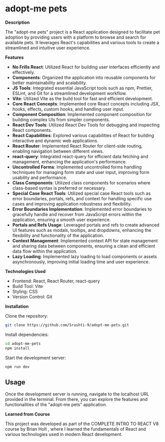 # adopt-me pets

**Description**

The "adopt-me pets" project is a React application designed to facilitate pet adoption by providing users with a platform to browse and search for available pets. It leverages React's capabilities and various tools to create a streamlined and intuitive user experience.

**Features**

- **No Frills React**: Utilized React for building user interfaces efficiently and effectively.
- **Components**: Organized the application into reusable components for better maintainability and scalability.
- **JS Tools**: Integrated essential JavaScript tools such as npm, Prettier, ESLint, and Git for a streamlined development workflow.
- **Vite**: Utilized Vite as the build tool for fast and efficient development.
- **Core React Concepts**: Implemented core React concepts including JSX, hooks, effects, custom hooks, and handling user input.
- **Component Composition**: Implemented component composition for building complex UIs from simpler components.
- **React Dev Tools**: Utilized React Dev Tools for debugging and inspecting React components.
- **React Capabilities**: Explored various capabilities of React for building interactive and dynamic web applications.
- **React Router**: Implemented React Router for client-side routing, enabling navigation between different views.
- **react-query**: Integrated react-query for efficient data fetching and management, enhancing the application's performance.
- **Uncontrolled Forms**: Implemented uncontrolled forms handling techniques for managing form state and user input, improving form usability and performance.
- **Class Components**: Utilized class components for scenarios where class-based syntax is preferred or necessary.
- **Special Case React Tools**: Utilized special case React tools such as error boundaries, portals, refs, and context for handling specific use cases and improving application robustness and flexibility.
- **Error Boundaries Implementation**: Implemented error boundaries to gracefully handle and recover from JavaScript errors within the application, ensuring a smooth user experience.
- **Portals and Refs Usage**: Leveraged portals and refs to create advanced UI features such as modals, tooltips, and dropdowns, enhancing the flexibility and functionality of the application.
- **Context Management**: Implemented context API for state management and sharing data between components, ensuring a clean and efficient data flow within the application.
- **Lazy Loading**: Implemented lazy loading to load components or assets asynchronously, improving initial loading time and user experience.

**Technologies Used**

- Frontend: React, React Router, react-query
- Build Tool: Vite
- Styling: CSS
- Version Control: Git

**Installation**

Clone the repository:

```bash
git clone https://github.com/Srushti-9/adopt-me-pets.git
```

Install dependencies:

```sh
cd adopt-me-pets
npm install
```

Start the development server:

```sh
npm run dev
```

## Usage

Once the development server is running, navigate to the localhost URL provided in the terminal. From there, you can explore the features and functionalities of the "adopt-me pets" application.

**Learned from Course**

This project was developed as part of the COMPLETE INTRO TO REACT V8 course by Brian Holt , where I learned the fundamentals of React and various technologies used in modern React development.
